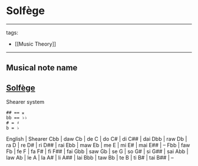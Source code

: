 # Solfège

---
tags:
  - [[Music Theory]]
---

## Musical note name

## [Solfège](https://en.wikipedia.org/wiki/Solf%C3%A8ge)
Shearer system
```
## == 𝄪
bb == ♭♭ 
# = ♯
b = ♭
```
English | Shearer
Cbb | daw
Cb | de
C | do
C# | di
C## | dai
Dbb | raw
Db | ra
D | re
D# | ri
D## | rai
Ebb | maw
Eb | me
E | mi
E# | mai
E## | –
Fbb | faw
Fb | fe
F | fa
F# | fi
F## | fai
Gbb | saw
Gb | se
G | so
G# | si
G## | sai
Abb | law
Ab | le
A | la
A# | li
A## | lai
Bbb | taw
Bb | te
B | ti
B# | tai
B## | –